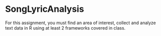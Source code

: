 # SongLyricAnalysis
For this assignment, you must find an area of interest, collect  and analyze text data in R using at least 2 frameworks covered in class.
